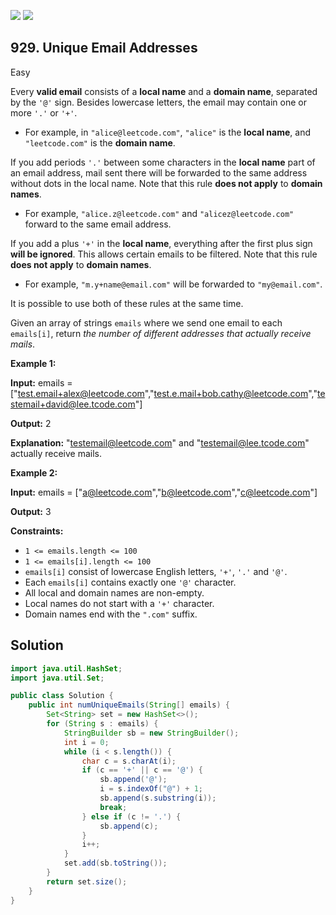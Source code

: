 [![](https://img.shields.io/github/stars/javadev/LeetCode-in-Java?label=Stars&style=flat-square)](https://github.com/javadev/LeetCode-in-Java)
[![](https://img.shields.io/github/forks/javadev/LeetCode-in-Java?label=Fork%20me%20on%20GitHub%20&style=flat-square)](https://github.com/javadev/LeetCode-in-Java/fork)

## 929\. Unique Email Addresses

Easy

Every **valid email** consists of a **local name** and a **domain name**, separated by the `'@'` sign. Besides lowercase letters, the email may contain one or more `'.'` or `'+'`.

*   For example, in `"alice@leetcode.com"`, `"alice"` is the **local name**, and `"leetcode.com"` is the **domain name**.

If you add periods `'.'` between some characters in the **local name** part of an email address, mail sent there will be forwarded to the same address without dots in the local name. Note that this rule **does not apply** to **domain names**.

*   For example, `"alice.z@leetcode.com"` and `"alicez@leetcode.com"` forward to the same email address.

If you add a plus `'+'` in the **local name**, everything after the first plus sign **will be ignored**. This allows certain emails to be filtered. Note that this rule **does not apply** to **domain names**.

*   For example, `"m.y+name@email.com"` will be forwarded to `"my@email.com"`.

It is possible to use both of these rules at the same time.

Given an array of strings `emails` where we send one email to each `emails[i]`, return _the number of different addresses that actually receive mails_.

**Example 1:**

**Input:** emails = ["test.email+alex@leetcode.com","test.e.mail+bob.cathy@leetcode.com","testemail+david@lee.tcode.com"]

**Output:** 2

**Explanation:** "testemail@leetcode.com" and "testemail@lee.tcode.com" actually receive mails.

**Example 2:**

**Input:** emails = ["a@leetcode.com","b@leetcode.com","c@leetcode.com"]

**Output:** 3

**Constraints:**

*   `1 <= emails.length <= 100`
*   `1 <= emails[i].length <= 100`
*   `emails[i]` consist of lowercase English letters, `'+'`, `'.'` and `'@'`.
*   Each `emails[i]` contains exactly one `'@'` character.
*   All local and domain names are non-empty.
*   Local names do not start with a `'+'` character.
*   Domain names end with the `".com"` suffix.

## Solution

```java
import java.util.HashSet;
import java.util.Set;

public class Solution {
    public int numUniqueEmails(String[] emails) {
        Set<String> set = new HashSet<>();
        for (String s : emails) {
            StringBuilder sb = new StringBuilder();
            int i = 0;
            while (i < s.length()) {
                char c = s.charAt(i);
                if (c == '+' || c == '@') {
                    sb.append('@');
                    i = s.indexOf("@") + 1;
                    sb.append(s.substring(i));
                    break;
                } else if (c != '.') {
                    sb.append(c);
                }
                i++;
            }
            set.add(sb.toString());
        }
        return set.size();
    }
}
```
